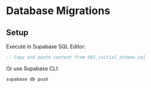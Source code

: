 # Database Migrations

## Setup

Execute in Supabase SQL Editor:

```sql
-- Copy and paste content from 001_initial_schema.sql
```

Or use Supabase CLI:

```bash
supabase db push
```
